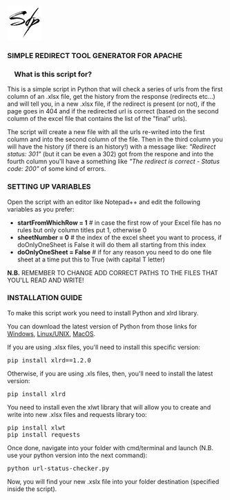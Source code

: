 <!-- PROJECT LOGO -->
<br />
<div align="left">
  <a href="https://github.com/simone-di-paolo">
    <img src="resources/img/sdp-logo-black.png" alt="Logo" width="80" height="80">
  </a>
</div>

<div align="left">
  <h3>SIMPLE REDIRECT TOOL GENERATOR FOR APACHE</h3>

<h3 dir="auto"><a id="user-content-what-are-vine-copulas" class="anchor" aria-hidden="true" href="#what-are-vine-copulas"><svg class="octicon octicon-link" viewBox="0 0 16 16" version="1.1" width="16" height="16" aria-hidden="true"></path></svg></a>What is this script for?</h3>

<p text-align="center">
    This is a simple script in Python that will check a series of urls from the first column of an .xlsx file, get the history from the response (redirects etc...) and will tell you, in a new .xlsx file, if the redirect is present (or not), if the page goes in 404 and if the redirected url is correct (based on the second column of the excel file that contains the list of the "final" urls).
</p>

<p text-align="center">
The script will create a new file with all the urls re-writed into the first column and into the second column of the file. Then in the third column you will have the history (if there is an history!) with a message like: <i>"Redirect status: 301"</i> (but it can be even a 302) got from the respone and into the fourth column you'll have a something like <i>"The redirect is correct - Status code: 200"</i> of some kind of errors.</p>

<h3>SETTING UP VARIABLES</h3>
  
  <p>Open the script with an editor like Notepad++ and edit the following variables as you prefer:
  <ul>
    <li><b>startFromWhichRow = 1</b>  # in case the first row of your Excel file has no rules but only column titles put 1, otherwise 0</li>
    <li><b>sheetNumber = 0</b>  # the index of the excel sheet you want to process, if doOnlyOneSheet is False it will do them all starting from this index</li>
    <li><b>doOnlyOneSheet = False</b>  # if for any reason you need to do one file sheet at a time put this to True (with capital T letter)</li>
  </ul>
  
  <p><b>N.B.</b> REMEMBER TO CHANGE ADD CORRECT PATHS TO THE FILES THAT YOU'LL READ AND WRITE!</p>
  
  <h3>INSTALLATION GUIDE</h3>
  
  <p>To make this script work you need to install Python and xlrd library.</p>
  <p>You can download the latest version of Python from those links for <a href="https://www.python.org/downloads/" target="_blank">Windows</a>, <a href="https://www.python.org/downloads/source/" target="_blank">Linux/UNIX</a>, <a href="https://www.python.org/downloads/macos/" target="_blank">MacOS</a>.</p>
  
  <p>If you are using .xlsx files, you'll need to install this specific version:</p>
  <pre>pip install xlrd==1.2.0</pre>
  <p>Otherwise, if you are using .xls files, then, you'll need to install the latest version:</p>
  <pre>pip install xlrd</pre>
  
  <p>You need to install even the xlwt library that will allow you to create and write into new .xlsx files and requests library too:</p>
  <pre>pip install xlwt<br>pip install requests</pre>
  
  <p>Once done, navigate into your folder with cmd/terminal and launch (N.B. use your python version into the next command):</p>
  <pre>python url-status-checker.py</pre>
  
  <p>Now, you will find your new .xslx file into your folder destination (specified inside the script).</p>
</div>
